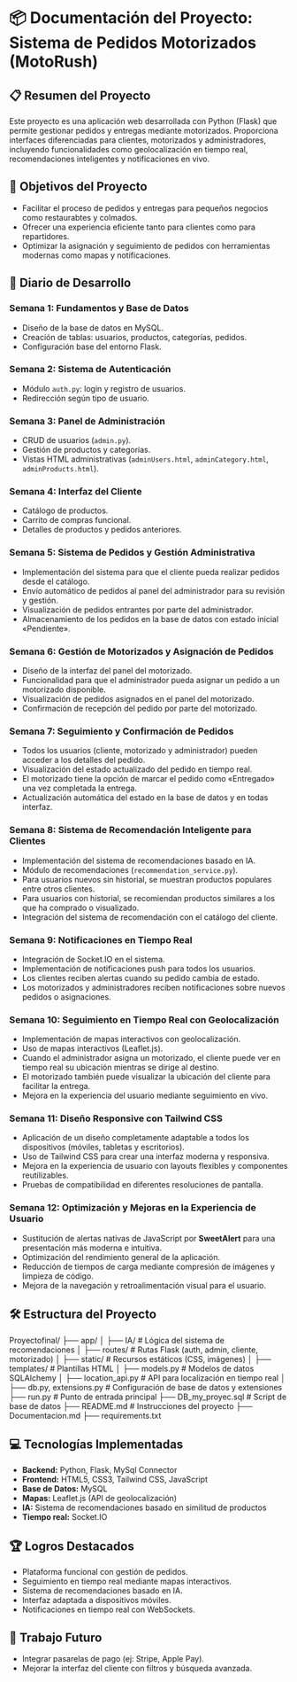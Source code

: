# 📦 Documentación del Proyecto: Sistema de Pedidos Motorizados (MotoRush)

## 📋 Resumen del Proyecto
Este proyecto es una aplicación web desarrollada con Python (Flask) que permite gestionar pedidos y entregas mediante motorizados. Proporciona interfaces diferenciadas para clientes, motorizados y administradores, incluyendo funcionalidades como geolocalización en tiempo real, recomendaciones inteligentes y notificaciones en vivo.

## 🎯 Objetivos del Proyecto
- Facilitar el proceso de pedidos y entregas para pequeños negocios como restaurabtes y colmados.
- Ofrecer una experiencia eficiente tanto para clientes como para repartidores.
- Optimizar la asignación y seguimiento de pedidos con herramientas modernas como mapas y notificaciones.

## 🚀 Diario de Desarrollo
### Semana 1: Fundamentos y Base de Datos
- Diseño de la base de datos en MySQL.
- Creación de tablas: usuarios, productos, categorías, pedidos.
- Configuración base del entorno Flask.

### Semana 2: Sistema de Autenticación
- Módulo `auth.py`: login y registro de usuarios.
- Redirección según tipo de usuario.

### Semana 3: Panel de Administración
- CRUD de usuarios (`admin.py`).
- Gestión de productos y categorías.
- Vistas HTML administrativas (`adminUsers.html`, `adminCategory.html`, `adminProducts.html`).

### Semana 4: Interfaz del Cliente
- Catálogo de productos.
- Carrito de compras funcional.
- Detalles de productos y pedidos anteriores.

### Semana 5: Sistema de Pedidos y Gestión Administrativa
- Implementación del sistema para que el cliente pueda realizar pedidos desde el catálogo.
- Envío automático de pedidos al panel del administrador para su revisión y gestión.
- Visualización de pedidos entrantes por parte del administrador.
- Almacenamiento de los pedidos en la base de datos con estado inicial «Pendiente».

### Semana 6: Gestión de Motorizados y Asignación de Pedidos
- Diseño de la interfaz del panel del motorizado.
- Funcionalidad para que el administrador pueda asignar un pedido a un motorizado disponible.
- Visualización de pedidos asignados en el panel del motorizado.
- Confirmación de recepción del pedido por parte del motorizado.

### Semana 7: Seguimiento y Confirmación de Pedidos
- Todos los usuarios (cliente, motorizado y administrador) pueden acceder a los detalles del pedido.
- Visualización del estado actualizado del pedido en tiempo real.
- El motorizado tiene la opción de marcar el pedido como «Entregado» una vez completada la entrega.
- Actualización automática del estado en la base de datos y en todas interfaz.

### Semana 8: Sistema de Recomendación Inteligente para Clientes
- Implementación del sistema de recomendaciones basado en IA.
- Módulo de recomendaciones (`recommendation_service.py`).
- Para usuarios nuevos sin historial, se muestran productos populares entre otros clientes.
- Para usuarios con historial, se recomiendan productos similares a los que ha comprado o visualizado.
- Integración del sistema de recomendación con el catálogo del cliente.

### Semana 9: Notificaciones en Tiempo Real
- Integración de Socket.IO en el sistema.
- Implementación de notificaciones push para todos los usuarios.
- Los clientes reciben alertas cuando su pedido cambia de estado.
- Los motorizados y administradores reciben notificaciones sobre nuevos pedidos o asignaciones.

### Semana 10: Seguimiento en Tiempo Real con Geolocalización
- Implementación de mapas interactivos con geolocalización.
- Uso de mapas interactivos (Leaflet.js).
- Cuando el administrador asigna un motorizado, el cliente puede ver en tiempo real su ubicación mientras se dirige al destino.
- El motorizado también puede visualizar la ubicación del cliente para facilitar la entrega.
- Mejora en la experiencia del usuario mediante seguimiento en vivo.

### Semana 11: Diseño Responsive con Tailwind CSS
- Aplicación de un diseño completamente adaptable a todos los dispositivos (móviles, tabletas y escritorios).
- Uso de Tailwind CSS para crear una interfaz moderna y responsiva.
- Mejora en la experiencia de usuario con layouts flexibles y componentes reutilizables.
- Pruebas de compatibilidad en diferentes resoluciones de pantalla.

### Semana 12: Optimización y Mejoras en la Experiencia de Usuario
- Sustitución de alertas nativas de JavaScript por **SweetAlert** para una presentación más moderna e intuitiva.
- Optimización del rendimiento general de la aplicación.
- Reducción de tiempos de carga mediante compresión de imágenes y limpieza de código.
- Mejora de la navegación y retroalimentación visual para el usuario.

## 🛠️ Estructura del Proyecto
Proyectofinal/
├── app/
│ ├── IA/ # Lógica del sistema de recomendaciones
│ ├── routes/ # Rutas Flask (auth, admin, cliente, motorizado)
│ ├── static/ # Recursos estáticos (CSS, imágenes)
│ ├── templates/ # Plantillas HTML
│ ├── models.py # Modelos de datos SQLAlchemy
│ ├── location_api.py # API para localización en tiempo real
│ ├── db.py, extensions.py # Configuración de base de datos y extensiones
├── run.py # Punto de entrada principal
├── DB_my_proyec.sql # Script de base de datos
├── README.md # Instrucciones del proyecto
├── Documentacion.md
├── requirements.txt
 
## 💻 Tecnologías Implementadas
- **Backend:** Python, Flask, MySql Connector
- **Frontend:** HTML5, CSS3, Tailwind CSS, JavaScript
- **Base de Datos:** MySQL
- **Mapas:** Leaflet.js (API de geolocalización)
- **IA:** Sistema de recomendaciones basado en similitud de productos
- **Tiempo real:** Socket.IO

## 🏆 Logros Destacados
- Plataforma funcional con gestión de pedidos.
- Seguimiento en tiempo real mediante mapas interactivos.
- Sistema de recomendaciones basado en IA.
- Interfaz adaptada a dispositivos móviles.
- Notificaciones en tiempo real con WebSockets.

## 🔮 Trabajo Futuro
- Integrar pasarelas de pago (ej: Stripe, Apple Pay).
- Mejorar la interfaz del cliente con filtros y búsqueda avanzada.